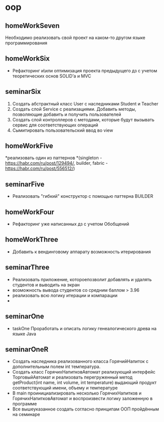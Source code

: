 # oop
## homeWorkSeven
Необходимо реализовать свой проект на каком-то другом языке программирования
## homeWorkSix
* Рефакторинг и\или оптимизация проекта предыдущего дз с учетом теоретических основ SOLID’а и MVC
## seminarSix
1. Создать абстрактный класс User с наследниками Student и Teacher
2. Создать слой Service с реализациями. Добавить методы, позволяющие добавить и получить пользователей
3. Создать слой контроллеров с методами, которые будут вызывать сервис для соответствующих операций
4. Сымитировать пользовательский ввод во view
## homeWorkFive
*реализовать один из паттернов
*(singleton -https://habr.com/ru/post/129494/, builder, fabric - https://habr.com/ru/post/556512/)
## seminarFive
* Реализовать "гибкий" конструктор с помощью паттерна BUILDER
## homeWorkFour
* Рефакторинг уже написанных дз с учетом Обобщений
## homeWorkThree
* Добавить к вендинговому аппарату возможность итерирования
## seminarThree
* Реализовать приложение, котороепозволит добавлять и удалять студентов и выводить на экран
* возможность вывода студентов со средним баллом > 3.96
* реализовать всю логику итерации и компарации
* 
## seminarOne
* taskOne
Проработать и описать логику генеалогического древа на языке Java
## seminarOneR
* Создать наследника реализованного класса ГорячийНапиток с дополнительным полем int температура.
* Создать класс ГорячихНапитковАвтомат реализующий интерфейс ТорговыйАвтомат и реализовать перегруженный метод getProduct(int name, int volume, int temperature) выдающий продукт соответствующий имени, объему и температуре
* В main проинициализировать несколько ГорячихНапитков и ГорячихНапитковАвтомат и воспроизвести логику заложенную в программе
* Все вышеуказанное создать согласно принципам ООП пройдённым на семинаре